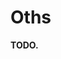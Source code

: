 # Oths
**TODO.**
<!-- % !TEX root = ../main.tex
\section{Dust Kin} \label{kin::oth}
\DndDropCapLine{T}{he light beckons, and you follow.}
\textit{As the light lead you once, now you are guided by enlightenment.
With each hidden truth you uncover, you learn more of what the world is, and how to secure your place in it.
Secrets are your power and your currency.
Seek them out, and guard them well.}

\hspace*{\fill} --- Ancient Moonborn saying.

Moody and perplexing.
Isolated and elegant.
Tough and passionate.
The ways in which one might describe the dust kin are many.
The dust kin, oths, or szua-tlekeloo rlue are a quiet species with a tendency towards nature and knowledge.
They're a solitary yet intimate creature with a penchant for nature and ritual.

\subsection*{Enigmatic and Uncanny}
    While oths can be see as much as gats or irds around civilized lands, they are far more mysterious and reclusive than the two.
    Often silent, oths have a reputation for being cryptic and thoughtful.
    They tend to follow their intuition on a whim.

    Oths usually travel with a large scroll in their backs made from their own fabric, which they protect with impermeable and resilient guards.
    This scroll is a compendium of knowledge passed down through generations, and they add to it in key moments in their life.

    The dust kin have large, heavy forewings that hang around their humanoid bodies like cloaks, which hide a shorter and more delicate set of hindwings behind them.
    They have two sets of arms, one above the other.
    The upper pair is strong and long, while the lower one is weak, and mostly left for secondary tasks.
    Their feet have three fingers and their arms have four, with one being an opposable thumb.
    They have an insectoid face with antennae and compound eyes.
    Their body is covered in a short, fluffy hair which is usually of a very pale brown color.

\subsection*{Long Tempers}
    Through generational learning, oths are wise and prudent creatures from a very early age.
    Many chase intellectual or mindful pursuits, becoming librarians and philosophers.
    They pontificate on the nature of life and knowledge.
    Most think that the oth are naturally intelligent, and take their opinions with very high regard.

    While most dedicate to cultivating their cognition, some decide to live their lives in adventure.
    They nurture their minds with experience, acquiring knowledge via facing the challenges of the world.

    A common thread throughout the race is that they are slow to anger.
    Regardless of culture, it is instilled in them as early as the larval stage.
    Life is too short to be spent in anger or frustration.

\subsection*{Cycle of Resurrection}
    An oth knows when their natural death approaches, and faces it peacefully.
    When they are near their death, they say their goodbyes and withdraws from civilized society.
    The oth then pilgrimages towards a cavern or secret place they designated during their lifetime.

    On arrival, the oth blocks all but one entrance to this sacred place, and lays ten to twenty eggs in a bed of silk during fall.
    They then spend their time gathering foodstuffs and lining the walls, floor, and roof with silk, providing a safe environment for their descendants to develop in.
    The oth also uses this time to finish writing their compendium of knowledge in their scroll, developing it until its ready to be passed on to their strongest descendant.

    At the last week before the break of summer, the oth closes the last entrance to its sacred place, engulfing it in total darkness.
    And they wait.

    At some point during summer, the eggs hatch for their parent to greet and nourish their newborn larvae.
    They dying oth hands qualars to their progeny, teaching them their language and the way of the world.
    Along with this they pass on the tenets of their culture.
    The parent eats no more than a grain of rice per day, and refrains almost completely from liquids.

    Six months after hatching, the younglings go through the process of pupation, remaining as pupa for a year.
    The parent uses this time to drink an embalming fluid, and mummifies themselves in silk.
    They slowly lose their sentience, peacefully drifting into non-existence.

    After hatching, the oths pay tribute to their now dead parent, and re-seal their cradle.
    The first place they see becomes their parent's final resting place.
    The oths then travel together, forming a small familiar tribe which lasts until they reach maturity.
    While the members of the family may part ways, the bond they share is never truly broken.

\subsection*{Educated by Experience}
    Due to the way the oths spend their youths, they are generally very wise from a very young age, blessed with the knowledge of the previous generations.
    However, it's in an oth's nature to cultivate this wisdom with a contemporary and personal viewpoint of the world.
    It's rare to see an oth not spending much of their youth traveling for knowledge and wisdom.
    % The dust kin is also very concerned about the preservation of nature, and are experts at recording its sights and dwellers in great detail.

\subsection*{Oth Names}
    In oth culture, the parent is assigned the task of naming each of their children in their larval stage.
    These names will often change at the whim of the parent, not becoming official until pupation.
    Their names are often difficult to pronounce by the other kins, and most don't mind being called by a nickname for simplicity.
    The dust kin doesn't use family names, recognizing their relatives by sight alone.

    \paragraph{Names}
    Adz'kt, Andle, Axa, Bixi, Chch, Chith, Daph, Fen'kt, Fl'ka, Fra, G'zigg, Gl'rik, Hadae, Iitus, J'llkx, Kl'il, Lenna, L'kpha, Mlf, N'kakt, Riz, Scelkt, Sud'kx, Thm, Timpth, Zkx.

% \begin{table*}[b]%
%     \begin{DndTable}[width=\linewidth, header=Oth Silk Armor]{lXXXX}
%         \textbf{Armor} & \textbf{AC} & \textbf{DC} & \textbf{Time taken} & \textbf{Cost} \\
%         Silk Armor                & 11 + Dex mod     & 10 & 1 week   &    -    \\
%         Reinforced Silk Armor     & 12 + Dex mod     & 15 & 2 weeks  &   10 GP \\
%         Exquisite Silk Armor (+1) & 12 + Dex mod + 1 & 20 & 1 month  &  100 GP \\
%         Excellent Silk Armor (+2) & 12 + Dex mod + 2 & 20 & 6 months & 1000 GP
%     \end{DndTable}
% \end{table*}

\subsection*{Traits}
    Your oth character has the following set of skills, based on its customs and ancestry.

    \subparagraph{Ability Score Increase} Your Intelligence score increases by 2.

    \subparagraph{Age} An oth will go through three stages of growth: eggs, larvae, and pupa.
    This development takes in total about two years.
    In terms of maturity, they emerge from their pupa as adults, but reach full size at about ten years of age.
    Oths live to be around 80 years old.

    \subparagraph{Alignment} Oth tend to stray from extremes, most often remaining neutral in conflicts as long as there is no direct danger to themselves or those close to them.
    The oths passion for wisdom leads them to the blue tide.

    \subparagraph{Size} Oth typically range from between 135 to just under 180 cm.
    Your size if Medium.
    You are impressively lightweight for your size, weighing around 45 kg.

    \subparagraph{Speed} Your base walking speed it 6 meters.

    \subparagraph{Clumsy Flight} Once per short rest, you can fly with a speed of 4 meters for a number of rounds equal to your Constitution modifier plus 2, with a minimum of 2 rounds.
    You cannot use this feature while you wear heavy armor or carry heavy weapons.

    \subparagraph{Darkvision} Due to your nocturnal heritage you have a good sense of vision in the dark.
    You can see in dim light within 12 meters of you as if it were bright light, and in darkness as if it were dim light.
    You can't discern color in darkness, only shades of gray.

\begin{figure}[!t]
    \centering
    \includegraphics[width=0.48\textwidth]{04kins/img/14oth_white.png}
\end{figure}

    \subparagraph{Four-armed} You have a pair of weaker secondary arms that can be used to hold small objects and perform simple tasks.
    You cannot use these arms to wield weapons or shields and Strength checks using them are made with disadvantage.
    Due to your unique form, armor may need to be specially made, leading to additional costs.

    \subparagraph{Languages} You know how to speak, read, and write Shamabic and one other language of your choice.

\subsubsection{Moonborn}
    The moonborn are the most common of the oth.
    They prefer shady areas, and tend to live their lives in such places.
    They have been properly schooled under the light of Nuagal as oth tradition dictates, and many can be found in darkened libraries during daytime.

    As their name suggests, moonborn have a special affinity for Nuagal, and can even feed off its light.
    They travel at night and hide during the day, and most carry a specially designed tent that blocks all incoming sunlight.

    \subparagraph{Ability Score Increase} Your Wisdom score is increased by 1.

    \subparagraph{Light Sensitivity} Moonborn grow away from the sun.
    You are vulnerable against radiant damage.
    You have disadvantage on attack rolls and Wisdom (Perception) checks that rely on sight when you, the target of your attack, or what you are trying to perceive is under direct sunlight.

    \subparagraph{Sensitive Antennae} Using your specialized antennae, you have advantage on perception checks that rely on smell.

    \subparagraph{Lunar Studies} You are competent in the Religion and History skills.

    \subparagraph{Moon Magic} You know the \textbf{Moonlight} spell (page \pageref{spell::moonlight}), which you can freely cast.
    When you reach third level, you learn the \textbf{Blue Fire} spell (page \pageref{spell::bluefire}), which you can cast once per day.
    When you reach fifth level, you learn the \textbf{Glitterdust} spell (page \pageref{spell::glitterdust}), which you can cast once per day.

    Intelligence is your spellcasting modifier for these spells.

\subsubsection{Chu'ash Kin}
    The chu'ash oths are a subculture that differentiate from the rest by their curious and reckless nature.
    Weaker than their siblings, they are born a summer too late, and never get to meet their parent.
    They are instead cared for by their older siblings, and are the younger members of their familiar tribes.

    To most, a chu'ash oth seems perpetually disorganized and distracted, which leads to the belief that they have a lower intelligence to the other of their kin.
    In truth, the chu'ash have a unique perception of the world.
    They are able to interpret information in a unique way, allowing them to see possibilities other cannot.
    Born with an untamed intelligence, the chu'ash oth has an affinity to find the hidden patterns of the world.

    \subparagraph{Ability Score Increase} Your Charisma score is increased by 1.

    \subparagraph{Fated} Whether luck of a guiding presence, you always seem to find your way.
    Once per day you can choose to reroll an attack, skill check, or saving throw.
    You can decide to do this after the roll, but before the outcome of the roll has been determined.

    \subparagraph{Touched} You know the \textbf{Dancing Lights} spell (page \pageref{spell::dancinglights}), which you can freely cast.
    When you reach third level, you learn the \textbf{Color Spray} spell (page \pageref{spell::colorspray}), which you can cast once per day.
    When you reach fifth level, you learn the \textbf{Blur} spell (page \pageref{spell::blur}), which you can cast once per day.

    Charisma is your spellcasting modifier for these spells.

\subsubsection{Sunstruck Oth}
    While most oths follow the circle of resurrection to the letter, there are a few who choose to ignore it.
    They lay their eggs under direct sunlight, and their larvae quickly lose their fragile hindwings.
    Unrepairable, their wings stay atrophied and shriveled thorough their lives.

    These oths are known as the sunstruck, and they've earn a reputation of unpaired hardiness and resilience.
    The clans of Shief and Zmiva cherish this attribute, and consciously molt in lit areas to engender it.

    \subparagraph{Ability Score Increase} Due to your hardiness, your Constitution score is increased by 1.

    \subparagraph{Sunstruck Birth} You lose your \textbf{Clumsy Flight} and \textbf{Darkvision} traits.

    \subparagraph{Photosynthesis} While you need water like any other creature, you don't need to eat to gain sustenance.
    You can choose to instead collect light with your wings via photosynthesis.
    Each day, you must spend two hours with your hindwings exposed to sunlight, or four hours to moonlight to be properly well fed.

    \subparagraph{Sunstruck Resilience} You are competent in the Survival skill.

    \subparagraph{Vertical Takeoff} As an action, you can use your powerful frame and knowledge of thermals to propel yourself upward a distance equal to double your movement speed.
    This technique is used by the Shief scouts to survey the desert around them in search of food or predators.

    \subparagraph{Slow Fall} While useless for flight, your shriveled wings allow you to slow your fall.
    When falling, you can use an action or reaction to lift your wings using your second pair of arms to slow your descent.
    You continue to fall gently at a speed of 6 meters per round, taking no fall damage when you land.
    You cannot use this trait if you are wearing heavy armor or are encumbered.

\newpage -->
